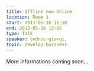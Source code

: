 ```yaml
---
title: Offline new Online
location: Room 1
start: 2013-05-16 11:50
end: 2013-05-16 12:05
type: Talk
speaker: cedric-giorgi,
topic: develop-business
---
```


More informations coming soon...